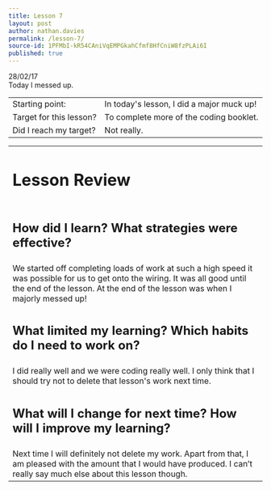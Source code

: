 ```yaml
---
title: Lesson 7
layout: post
author: nathan.davies
permalink: /lesson-7/
source-id: 1PFMbI-kR54CAniVqEMPGkahCfmf8HfCniW8fzPLAi6I
published: true
---
```


28/02/17</br>
Today I messed up.

<table>
  <tr>
    <td>Starting point:</td>
    <td>In today's lesson, I did a major muck up!</td>
  </tr>
  <tr>
    <td>Target for this lesson?</td>
    <td>To complete more of the coding booklet.</td>
  </tr>
  <tr>
    <td>Did I reach my target? </td>
    <td>Not really.
</td>
  </tr>
</table>


<table>
  <tr>
  <td><h1>Lesson Review</h1></td>
  </tr>
  <tr>
  <td><h2>How did I learn? What strategies were effective?</h2></td>
  </tr>
  <tr>
    <td>We started off completing loads of work at such a high speed it was possible for us to get onto the wiring. It was all good until the end of the lesson. At the end of the lesson was when I majorly messed up!</td>
  </tr>
  <tr>
  <td><h2>What limited my learning? Which habits do I need to work on?</h2></td>
  </tr>
  <tr>
    <td>I did really well and we were coding really well. I only think that I should try not to delete that lesson's work next time.</td>
  </tr>
  <tr>
  <td><h2>What will I change for next time? How will I improve my learning?</h2></td>
  </tr>
  <tr>
    <td>Next time I will definitely not delete my work. Apart from that, I am pleased with the amount that I would have produced. I can’t really say much else about this lesson though.</td>
  </tr>
</table>


